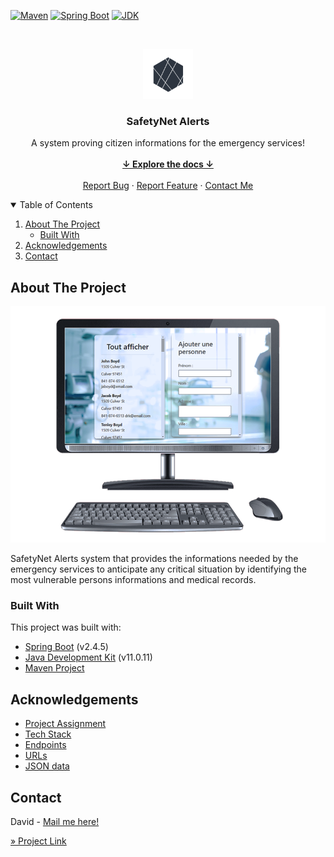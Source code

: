<!-- PROJECT SHIELDS -->
[![Maven][maven-shield]][maven-url]
[![Spring Boot][springboot-shield]][springboot-url]
[![JDK][jdk-shield]][jdk-url]



<!-- PROJECT LOGO -->
<br />
<p align="center">
    <img src="src/main/resources/static/img/logo.png" alt="Logo" width="80" height="80">

<h3 align="center">SafetyNet Alerts</h3>

  <p align="center">
    A system proving citizen informations for the emergency services!
    <br />
    <br />
    <a href="#summary"><strong>↓ Explore the docs ↓</strong></a>
    <br />
    <br />
    <a href="https://bitbucket.org/david-bbc/openclassrooms-emergency-system/jira">Report Bug</a>
    ·
    <a href="https://bitbucket.org/david-bbc/openclassrooms-emergency-system/jira">Report Feature</a>
    ·
    <a href="mailto:rocambin@gmail.com">Contact Me</a>
  </p>
</p>



<!-- TABLE OF CONTENTS -->
<details open="open">
<summary id="summary">Table of Contents</summary>
  <ol>
    <li>
      <a href="#about-the-project">About The Project</a>
      <ul>
        <li><a href="#built-with">Built With</a></li>
      </ul>
    </li>
    <li><a href="#acknowledgements">Acknowledgements</a></li>
    <li><a href="#contact">Contact</a></li>
  </ol>
</details>



<!-- ABOUT THE PROJECT -->

## About The Project

[![Product Name Screen Shot][product-screenshot]](https://example.com)

SafetyNet Alerts system that provides the informations needed by the emergency services to anticipate any critical
situation by identifying the most vulnerable persons informations and medical records.

### Built With

This project was built with:

* [Spring Boot]([springboot-url]) (v2.4.5)
* [Java Development Kit]([jdk-url]) (v11.0.11)
* [Maven Project]([maven-url])

<!-- ACKNOWLEDGEMENTS -->

## Acknowledgements

* [Project Assignment](https://openclassrooms.com/fr/paths/191/projects/739/assignment)
* [Tech Stack](https://s3-eu-west-1.amazonaws.com/course.oc-static.com/projects/DAJava_P5/Spe%CC%81cifications+et+stack+technique+des+SafetyNet+Alerts.pdf)
* [Endpoints](https://s3-eu-west-1.amazonaws.com/course.oc-static.com/projects/DAJava_P5/Endpoints.pdf)
* [URLs](https://s3-eu-west-1.amazonaws.com/course.oc-static.com/projects/DAJava_P5/URLs.pdf)
* [JSON data](https://s3-eu-west-1.amazonaws.com/course.oc-static.com/projects/DA+Java+EN/P5+/data.json)

<!-- CONTACT -->

## Contact

David - [Mail me here!](mailto:rocambin@gmail.com)

[» Project Link](https://bitbucket.org/david-bbc/openclassrooms-emergency-system)

<!-- MARKDOWN LINKS & IMAGES -->
<!-- https://www.markdownguide.org/basic-syntax/#reference-style-links -->

[springboot-shield]: https://img.shields.io/badge/Spring_Boot-2.4.5-green?style=for-the-badge

[springboot-url]: https://docs.spring.io/spring-boot/docs/2.5.0-SNAPSHOT/reference/htmlsingle/

[jdk-shield]: https://img.shields.io/badge/Java_Development_Kit-11.0.11-red?style=for-the-badge

[jdk-url]: https://docs.oracle.com/en/java/javase/11/

[maven-shield]: https://img.shields.io/badge/Maven_Project-purple?style=for-the-badge

[maven-url]: https://maven.apache.org/guides/

[product-screenshot]: src/main/resources/static/img/screenshot.png
